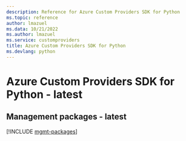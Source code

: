 ```yaml
---
description: Reference for Azure Custom Providers SDK for Python
ms.topic: reference
author: lmazuel
ms.data: 10/21/2022
ms.author: lmazuel
ms.service: customproviders
title: Azure Custom Providers SDK for Python
ms.devlang: python
---
```

# Azure Custom Providers SDK for Python - latest

## Management packages - latest
[!INCLUDE [mgmt-packages](custom-providers-mgmt-index.md)]